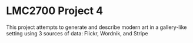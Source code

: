 # LMC2700 Project 4
This project attempts to generate and describe modern art in a gallery-like
setting using 3 sources of data: Flickr, Wordnik, and Stripe
